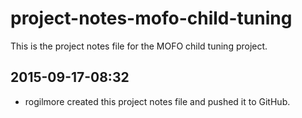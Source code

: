 # project-notes-mofo-child-tuning

This is the project notes file for the MOFO child tuning project.

## 2015-09-17-08:32

- rogilmore created this project notes file and pushed it to GitHub.

